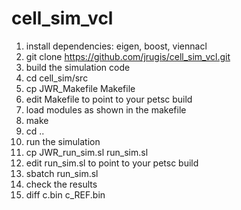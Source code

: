 # cell_sim_vcl
1. install dependencies: eigen, boost, viennacl
2. git clone https://github.com/jrugis/cell_sim_vcl.git
3. build the simulation code
  1. cd cell_sim/src
  2. cp JWR_Makefile Makefile
  3. edit Makefile to point to your petsc build
  4. load modules as shown in the makefile
  5. make
  6. cd ..
4. run the simulation
  1. cp JWR_run_sim.sl run_sim.sl
  2. edit run_sim.sl to point to your petsc build 
  3. sbatch run_sim.sl
5. check the results
  1. diff c.bin c_REF.bin
